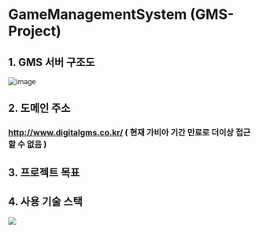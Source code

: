 # GameManagementSystem (GMS-Project)

## 1. GMS 서버 구조도
![image](https://github.com/JeonDaehong/GameManagementSystem/assets/90895144/eea64279-5fb7-49a2-9bcd-8a0f13b908c3)

## 2. 도메인 주소
### http://www.digitalgms.co.kr/ ( 현재 가비아 기간 만료로 더이상 접근할 수 없음 )

## 3. 프로젝트 목표

## 4. 사용 기술 스택
<img src="https://img.shields.io/badge/TypeScript-3178C6?style=flat&logo=TypeScript&logoColor=white"/>

